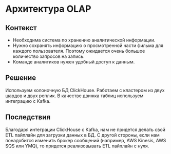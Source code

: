 Архитектура OLAP
===============================

Контекст
------
- Необходима система по хранению аналитической информации.
- Нужно сохранять информацию о просмотренной части фильма для каждого пользователя.
Поэтому ожидается очень большое количество запросов на запись.
- Команде аналитиков нужен удобный доступ к данным.

Решение
------
Используем колоночную БД ClickHouse. Работаем с кластером из двух шардов и двух реплик.
В качестве движка таблиц используем интеграцию с Kafka.

Последствия
------
Благодаря интеграции ClickHouse с Kafka, нам не придется делать свой ETL пайплайн для загрузки данных в БД.
С другой стороны, если нам понадобится изменить брокер сообщений (например, AWS Kinesis, AWS SQS или YMQ),
то придется реализовывать ETL пайплайн с нуля.
